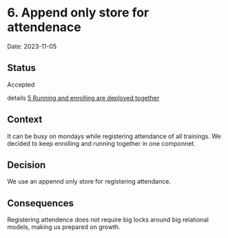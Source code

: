# 6. Append only store for attendenace

Date: 2023-11-05

## Status

Accepted

details [5 Running and enrolling are deployed together](0005-running-and-enrolling-are-deployed-together.md)

## Context

It can be busy on mondays while registering attendance of all trainings. We decided to keep enrolling and running together in one componnet.

## Decision

We use an appennd only store for registering attendance. 

## Consequences

Registering attendence does not require big locks around big relational models, making us prepared on growth.


